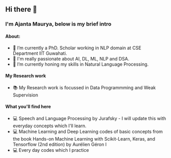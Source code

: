 ## Hi there 👋
### I'm Ajanta Maurya, below is my brief intro

<!--
**AjantaMaurya/AjantaMaurya** is a ✨ _special_ ✨ repository because its `README.md` (this file) appears on your GitHub profile.

Here are some ideas to get you started:

- 🔭 I’m currently working on ...
- 🌱 I’m currently learning ...
- 👯 I’m looking to collaborate on ...
- 🤔 I’m looking for help with ...
- 💬 Ask me about ...
- 📫 How to reach me: ...
- 😄 Pronouns: ...
- ⚡ Fun fact: ...
-->
#### About:
- 🔭 I’m currently a PhD. Scholar working in NLP domain at CSE Department IIT Guwahati.
- 🔭 I'm really passionate about AI, DL, ML, NLP and DSA.
- 🌱 I’m currently honing my skills in Natural Language Processing.
#### My Research work
- 📚 My Research work is focussed in Data Programmming and Weak Supervision
#### What you'll find here
- 💻 Speech and Language Processing by Jurafsky - I will update this with everyday concepts which I'll learn.
- 💻 Machine Learning and Deep Learning codes of basic concepts from the book Hands-on Machine Learning with Scikit-Learn, Keras, and Tensorflow (2nd edition) by Aurélien Géron  l
- 💻 Every day codes which I practice
